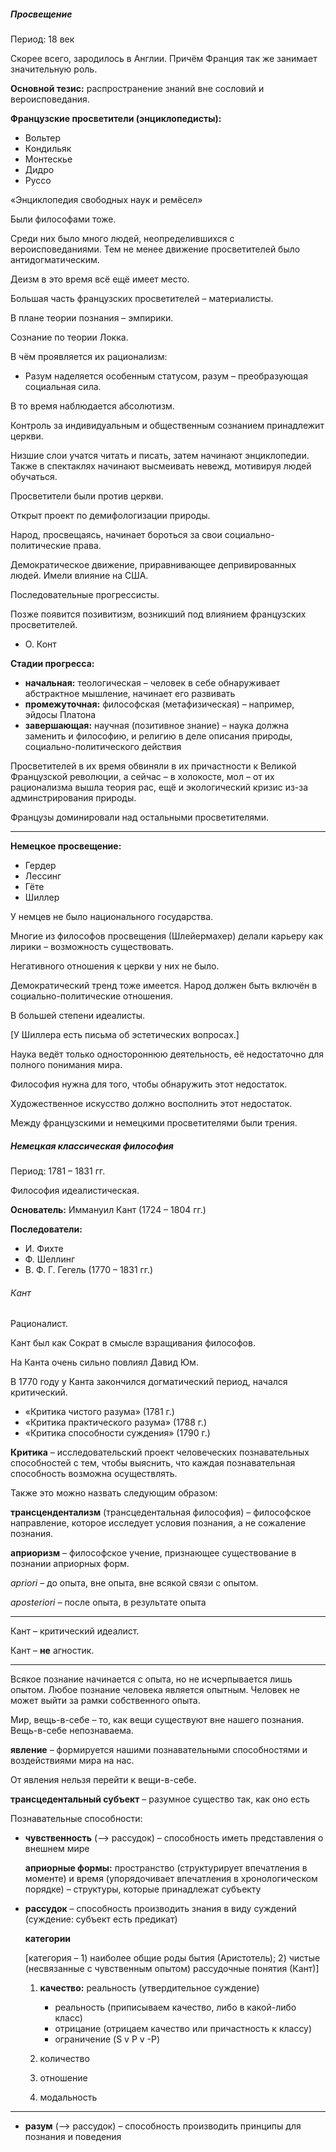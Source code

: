 ##### Просвещение

Период: 18 век

Скорее всего, зародилось в Англии. Причём Франция так же занимает значительную роль.

**Основной тезис:** распространение знаний вне сословий и вероисповедания.

**Французские просветители (энциклопедисты):**

- Вольтер
- Кондильяк 
- Монтескье 
- Дидро 
- Руссо

«Энциклопедия свободных наук и ремёсел»

Были философами тоже.

Среди них было много людей, неопределившихся с вероисповеданиями.  Тем не менее движение просветителей было антидогматическим.

Деизм в это время всё ещё имеет место. 

Большая часть французских просветителей – материалисты. 

В плане теории познания – эмпирики.

Сознание по теории Локка. 

В чём проявляется их рационализм: 

- Разум наделяется особенным статусом, разум – преобразующая социальная сила. 

В то время наблюдается абсолютизм. 

Контроль за индивидуальным и общественным сознанием принадлежит церкви. 

Низшие слои учатся читать и писать, затем начинают энциклопедии. Также в спектаклях начинают высмеивать невежд, мотивируя людей обучаться. 

Просветители были против церкви. 

Открыт проект по демифологизации природы. 

Народ, просвещаясь, начинает бороться за свои социально-политические права. 

Демократическое движение, приравнивающее депривированных людей. Имели влияние на США.

Последовательные прогрессисты.

Позже появится позивитизм, возникший под влиянием французских просветителей.

- О. Конт 

**Стадии прогресса:**

- **начальная:** теологическая – человек в себе обнаруживает абстрактное мышление, начинает его развивать
- **промежуточная:** философская (метафизическая) – например, эйдосы Платона 
- **завершающая:** научная (позитивное знание) – наука должна заменить и философию, и религию в деле описания природы, социально-политического действия 

Просветителей в их время обвиняли в их причастности к Великой Французской революции, а сейчас – в холокосте, мол – от их рационализма вышла теория рас, ещё и экологический кризис из-за админстрирования природы. 

Французы доминировали над остальными просветителями.

<hr>

**Немецкое просвещение:** 

- Гердер 
- Лессинг
- Гёте 
- Шиллер 

У немцев не было национального государства. 

Многие из философов просвещения (Шлейермахер) делали карьеру как лирики – возможность существовать. 

Негативного отношения к церкви у них не было. 

Демократический тренд тоже имеется. Народ должен быть включён в социально-политические отношения. 

В большей степени идеалисты. 

[У Шиллера есть письма об эстетических вопросах.] 

Наука ведёт только одностороннюю деятельность, её недостаточно для полного понимания мира. 

Философия нужна для того, чтобы обнаружить этот недостаток. 

Художественное искусство должно восполнить этот недостаток.

Между французскими и немецкими просветителями были трения. 

##### Немецкая классическая философия 

Период: 1781 – 1831 гг. 

Философия идеалистическая. 

**Основатель:** Иммануил Кант (1724 – 1804 гг.)

**Последователи:**

- И. Фихте 
- Ф. Шеллинг 
- В. Ф. Г. Гегель (1770 – 1831 гг.)

###### Кант 

Рационалист. 

Кант был как Сократ в смысле взращивания философов. 

На Канта очень сильно повлиял Давид Юм. 

В 1770 году у Канта закончился догматический период, начался критический. 

- «Критика чистого разума» (1781 г.)
- «Критика практического разума» (1788 г.) 
- «Критика способности суждения» (1790 г.) 

**Критика** – исследовательский проект человеческих познавательных способностей с тем, чтобы выяснить, что каждая познавательная способность возможна осуществлять. 

Также это можно назвать следующим образом:

**трансцендентализм** (трансцедентальная философия) – философское направление, которое исследует условия познания, а не сожаление познания. 

**априоризм** – философское учение, признающее существование в познании априорных форм. 

*apriori* – до опыта, вне опыта, вне всякой связи с опытом. 

*aposteriori* – после опыта, в результате опыта 

<hr>

Кант – критический идеалист. 

Кант – **не** агностик. 

<hr>

Всякое познание начинается с опыта, но не исчерпывается лишь опытом. Любое познание человека является опытным. Человек не может выйти за рамки собственного опыта. 

Мир, вещь-в-себе – то, как вещи существуют вне нашего познания. Вещь-в-себе непознаваема.

**явление** – формируется нашими познавательными способностями и воздействиями мира на нас. 

От явления нельзя перейти к вещи-в-себе.

**трансцедентальный субъект** – разумное существо так, как оно есть

Познавательные способности:

- **чувственность** (–> рассудок) – способность иметь представления о внешнем мире 

	**априорные формы:** пространство (структурирует впечатления в моменте) и время (упорядочивает впечатления в хронологическом порядке) – структуры, которые принадлежат субъекту 

- **рассудок** – способность производить знания в виду суждений (суждение: субъект есть предикат) 

	**категории** 

	[категория – 1) наиболее общие роды бытия (Аристотель); 2) чистые (несвязанные с чувственным опытом) рассудочные понятия (Кант)] 

	1. **качество:** реальность (утвердительное суждение)

		- реальность (приписываем качество, либо в какой-либо класс)
		- отрицание (отрицаем качество или причастность к классу) 
		- ограничение (S v P v -P)

	1. количество 
	2. отношение 
	3. модальность 

<hr>

- **разум** (–> рассудок) – способность производить принципы для познания и поведения